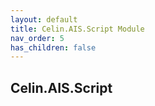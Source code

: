 ```yaml
---
layout: default
title: Celin.AIS.Script Module
nav_order: 5
has_children: false
---
```


## Celin.AIS.Script

